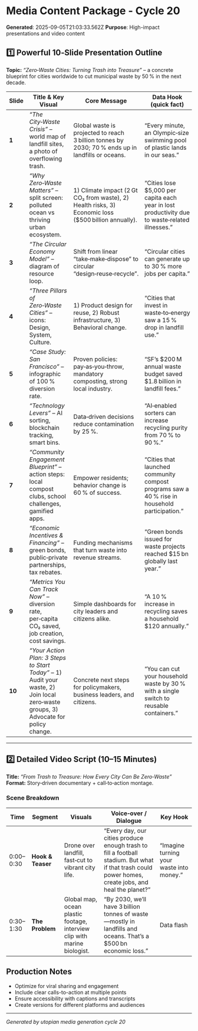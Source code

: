 # Media Content Package - Cycle 20

**Generated**: 2025-09-05T21:03:33.562Z
**Purpose**: High-impact presentations and video content

## 1️⃣ Powerful 10‑Slide Presentation Outline  
**Topic:** *“Zero‑Waste Cities: Turning Trash into Treasure”* – a concrete blueprint for cities worldwide to cut municipal waste by 50 % in the next decade.

| Slide | Title & Key Visual | Core Message | Data Hook (quick fact) |
|-------|--------------------|--------------|------------------------|
| **1** | *“The City‑Waste Crisis”* – world map of landfill sites, a photo of overflowing trash. | Global waste is projected to reach 3 billion tonnes by 2030; 70 % ends up in landfills or oceans. | “Every minute, an Olympic‑size swimming pool of plastic lands in our seas.” |
| **2** | *“Why Zero‑Waste Matters”* – split screen: polluted ocean vs thriving urban ecosystem. | 1) Climate impact (2 Gt CO₂ from waste), 2) Health risks, 3) Economic loss ($500 billion annually). | “Cities lose $5,000 per capita each year in lost productivity due to waste‑related illnesses.” |
| **3** | *“The Circular Economy Model”* – diagram of resource loop. | Shift from linear “take‑make‑dispose” to circular “design‑reuse‑recycle”. | “Circular cities can generate up to 30 % more jobs per capita.” |
| **4** | *“Three Pillars of Zero‑Waste Cities”* – icons: Design, System, Culture. | 1) Product design for reuse, 2) Robust infrastructure, 3) Behavioral change. | “Cities that invest in waste‑to‑energy saw a 15 % drop in landfill use.” |
| **5** | *“Case Study: San Francisco”* – infographic of 100 % diversion rate. | Proven policies: pay‑as‑you‑throw, mandatory composting, strong local industry. | “SF’s $200 M annual waste budget saved $1.8 billion in landfill fees.” |
| **6** | *“Technology Levers”* – AI sorting, blockchain tracking, smart bins. | Data‑driven decisions reduce contamination by 25 %. | “AI‑enabled sorters can increase recycling purity from 70 % to 90 %.” |
| **7** | *“Community Engagement Blueprint”* – action steps: local compost clubs, school challenges, gamified apps. | Empower residents; behavior change is 60 % of success. | “Cities that launched community compost programs saw a 40 % rise in household participation.” |
| **8** | *“Economic Incentives & Financing”* – green bonds, public‑private partnerships, tax rebates. | Funding mechanisms that turn waste into revenue streams. | “Green bonds issued for waste projects reached $15 bn globally last year.” |
| **9** | *“Metrics You Can Track Now”* – diversion rate, per‑capita CO₂ saved, job creation, cost savings. | Simple dashboards for city leaders and citizens alike. | “A 10 % increase in recycling saves a household $120 annually.” |
| **10** | *“Your Action Plan: 3 Steps to Start Today”* – 1) Audit your waste, 2) Join local zero‑waste groups, 3) Advocate for policy change. | Concrete next steps for policymakers, business leaders, and citizens. | “You can cut your household waste by 30 % with a single switch to reusable containers.” |

---

## 2️⃣ Detailed Video Script (10–15 Minutes)

**Title:** *“From Trash to Treasure: How Every City Can Be Zero‑Waste”*  
**Format:** Story‑driven documentary + call‑to‑action montage.  

### Scene Breakdown

| Time | Segment | Visuals | Voice‑over / Dialogue | Key Hook |
|------|---------|---------|-----------------------|----------|
| 0:00–0:30 | **Hook & Teaser** | Drone over landfill, fast‑cut to vibrant city life. | “Every day, our cities produce enough trash to fill a football stadium. But what if that trash could power homes, create jobs, and heal the planet?” | “Imagine turning your waste into money.” |
| 0:30–1:30 | **The Problem** | Global map, ocean plastic footage, interview clip with marine biologist. | “By 2030, we’ll have 3 billion tonnes of waste—mostly in landfills and oceans. That’s a $500 bn economic loss.” | Data flash

## Production Notes
- Optimize for viral sharing and engagement
- Include clear calls-to-action at multiple points
- Ensure accessibility with captions and transcripts
- Create versions for different platforms and audiences

---
*Generated by utopian media generation cycle 20*
